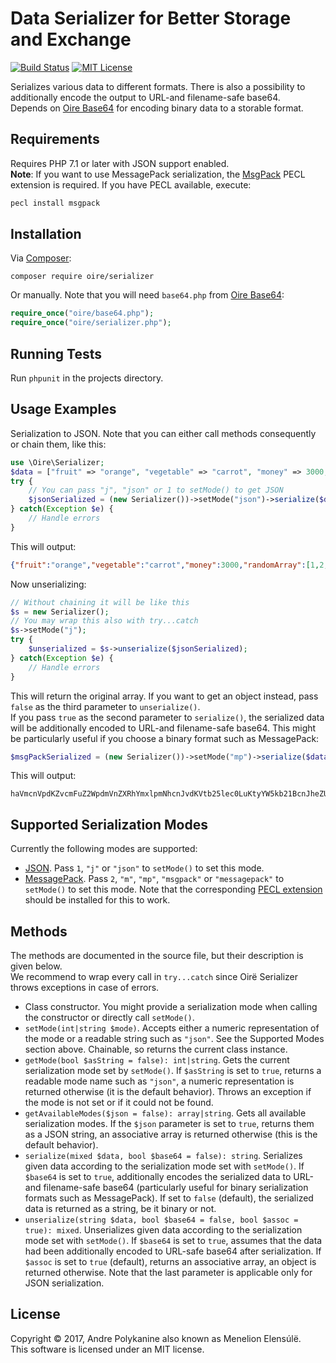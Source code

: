 # Data Serializer for Better Storage and Exchange

[![Build Status](https://travis-ci.org/Oire/colloportus.svg?branch=master)](https://travis-ci.org/Oire/serializer)
[![MIT License](https://img.shields.io/badge/license-MIT-blue.svg)](https://github.com/Oire/serializer/blob/master/LICENSE)

Serializes various data to different formats. There is also a possibility to additionally encode the output to URL-and filename-safe base64.  
Depends on [Oire Base64](https://github.com/Oire/base64) for encoding binary data to a storable format.

## Requirements

Requires PHP 7.1 or later with JSON support enabled.  
**Note**: If you want to use MessagePack serialization, the [MsgPack](https://pecl.php.net/package/msgpack) PECL extension is required. If you have PECL available, execute:

```bash
pecl install msgpack
```

## Installation

Via [Composer](https://getcomposer.org/):

`composer require oire/serializer`

Or manually. Note that you will need `base64.php` from [Oire Base64](https://github.com/Oire/base64/):

```php
require_once("oire/base64.php");
require_once("oire/serializer.php");
```

## Running Tests
Run `phpunit` in the projects directory.

## Usage Examples

Serialization to JSON. Note that you can either call methods consequently or chain them, like this:

```php
use \Oire\Serializer;
$data = ["fruit" => "orange", "vegetable" => "carrot", "money" => 3000, "randomArray" => [1, 2, 3, 4, 5], "Lambë" => "Українська"];
try {
	// You can pass "j", "json" or 1 to setMode() to get JSON
	$jsonSerialized = (new Serializer())->setMode("json")->serialize($data);
} catch(Exception $e) {
	// Handle errors
}
```

This will output:

```json
{"fruit":"orange","vegetable":"carrot","money":3000,"randomArray":[1,2,3,4,5],"Lambë":"Українська"}
```

Now unserializing:

```php
// Without chaining it will be like this
$s = new Serializer();
// You may wrap this also with try...catch
$s->setMode("j");
try {
	$unserialized = $s->unserialize($jsonSerialized);
} catch(Exception $e) {
	// Handle errors
}
```

This will return the original array. If you want to get an object instead, pass `false` as the third parameter to `unserialize()`.  
If you pass `true` as the second parameter to `serialize()`, the serialized data will be additionally encoded to URL-and filename-safe base64. This might be particularly useful if you choose a binary format such as MessagePack:

```php
$msgPackSerialized = (new Serializer())->setMode("mp")->serialize($data, true);
```

This will output:

```
haVmcnVpdKZvcmFuZ2WpdmVnZXRhYmxlpmNhcnJvdKVtb25lec0LuKtyYW5kb21BcnJheZUBAgMEBaZMYW1iw6u00KPQutGA0LDRl9C90YHRjNC60LA
```

## Supported Serialization Modes

Currently the following modes are supported:
* [JSON](http://json.org/). Pass `1`, `"j"` or `"json"` to `setMode()` to set this mode.
* [MessagePack](http://msgpack.org/). Pass `2`, `"m"`, `"mp"`, `"msgpack"` or `"messagepack"` to `setMode()` to set this mode. Note that the corresponding [PECL extension](https://pecl.php.net/package/msgpack) should be installed for this to work.

## Methods

The methods are documented in the source file, but their description is given below.  
We recommend to wrap every call in `try...catch` since Oirë Serializer throws exceptions in case of errors.

* Class constructor. You might provide a serialization mode when calling the constructor or directly call `setMode()`.
* `setMode(int|string $mode)`. Accepts either a numeric representation of the mode or a readable string such as `"json"`. See the Supported Modes section above. Chainable, so returns the current class instance.
* `getMode(bool $asString = false): int|string`. Gets the current serialization mode set by `setMode()`. If `$asString` is set to `true`, returns a readable mode name such as `"json"`, a numeric representation is returned otherwise (it is the default behavior). Throws an exception if the mode is not set or if it could not be found.
* `getAvailableModes($json = false): array|string`. Gets all available serialization modes. If the `$json` parameter is set to `true`, returns them as a JSON string, an associative array is returned otherwise (this is the default behavior).
* `serialize(mixed $data, bool $base64 = false): string`. Serializes given data according to the serialization mode set with `setMode()`. If `$base64` is set to `true`, additionally encodes the serialized data to URL-and filename-safe base64 (particularly useful for binary serialization formats such as MessagePack). If set to `false` (default), the serialized data is returned as a string, be it binary or not.
* `unserialize(string $data, bool $base64 = false, bool $assoc = true): mixed`. Unserializes given data according to the serialization mode set with `setMode()`. If `$base64` is set to `true`, assumes that the data had been additionally encoded to URL-safe base64 after serialization. If `$assoc` is set to `true` (default), returns an associative array, an object is returned otherwise. Note that the last parameter is applicable only for JSON serialization.

## License
Copyright © 2017, Andre Polykanine also known as Menelion Elensúlë.  
This software is licensed under an MIT license.